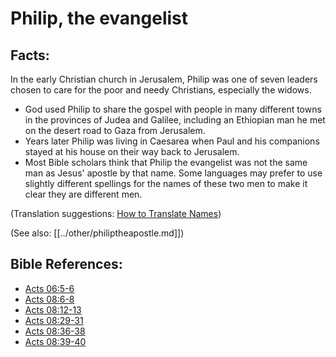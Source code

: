 # Philip, the evangelist #

## Facts: ##

In the early Christian church in Jerusalem, Philip was one of seven leaders chosen to care for the poor and needy Christians, especially the widows.

* God used Philip to share the gospel with people in many different towns in the provinces of Judea and Galilee, including an Ethiopian man he met on the desert road to Gaza from Jerusalem.
* Years later Philip was living in Caesarea when Paul and his companions stayed at his house on their way back to Jerusalem.
* Most Bible scholars think that Philip the evangelist was not the same man as Jesus' apostle by that name. Some languages may prefer to use slightly different spellings for the names of these two men to make it clear they are different men.

(Translation suggestions: [How to Translate Names](en/ta-vol1/translate/man/translate-names))

(See also: [[../other/philiptheapostle.md]])

## Bible References: ##

* [Acts 06:5-6](en/tn/act/help/06/05)
* [Acts 08:6-8](en/tn/act/help/08/06)
* [Acts 08:12-13](en/tn/act/help/08/12)
* [Acts 08:29-31](en/tn/act/help/08/29)
* [Acts 08:36-38](en/tn/act/help/08/36)
* [Acts 08:39-40](en/tn/act/help/08/39)